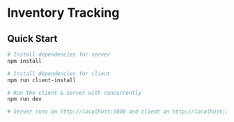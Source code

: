 # Inventory Tracking


## Quick Start

``` bash
# Install dependencies for server
npm install

# Install dependencies for client
npm run client-install

# Run the client & server with concurrently
npm run dev

# Server runs on http://localhost:5000 and client on http://localhost:3000
```